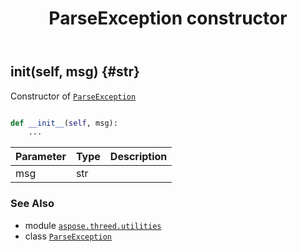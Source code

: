 ﻿---
title: ParseException constructor
second_title: Aspose.3D for Python via .NET API References
description: 
type: docs
weight: 10
url: /python-net/aspose.threed.utilities/parseexception/__init__/
is_root: false
---

## __init__(self, msg) {#str}

Constructor of [`ParseException`](/3d/python-net/aspose.threed.utilities/parseexception)



```python

def __init__(self, msg):
    ...
```


| Parameter | Type | Description |
| :- | :- | :- |
| msg | str |  |



### See Also
* module [`aspose.threed.utilities`](../../)
* class [`ParseException`](/3d/python-net/aspose.threed.utilities/parseexception)

